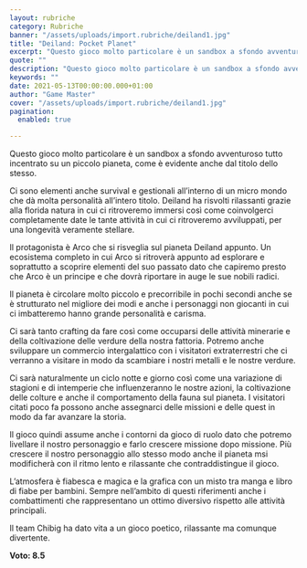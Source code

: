 ```yaml
---
layout: rubriche
category: Rubriche
banner: "/assets/uploads/import.rubriche/deiland1.jpg"
title: "Deiland: Pocket Planet"
excerpt: "Questo gioco molto particolare è un sandbox a sfondo avventuroso tutto incentrato su un piccolo pianeta, come è evidente anche dal titolo dello stesso. Ci sono elementi anche survival e gestionali all’interno di un micro mondo che dà molta personalità all’intero titolo. Deiland ha risvolti rilassanti grazie alla florida natura in cui ci ritroveremo immersi [&hellip"
quote: ""
description: "Questo gioco molto particolare è un sandbox a sfondo avventuroso tutto incentrato su un piccolo pianeta, come è evidente anche dal titolo dello stesso. Ci sono elementi anche survival e gestionali all’interno di un micro mondo che dà molta personalità all’intero titolo. Deiland ha risvolti rilassanti grazie alla florida natura in cui ci ritroveremo immersi [&hellip"
keywords: ""
date: 2021-05-13T00:00:00.000+01:00
author: "Game Master"
cover: "/assets/uploads/import.rubriche/deiland1.jpg"
pagination:
  enabled: true

---
```


Questo gioco molto particolare è un sandbox a sfondo avventuroso tutto incentrato su un piccolo pianeta, come è evidente anche dal titolo dello stesso.

Ci sono elementi anche survival e gestionali all’interno di un micro mondo che dà molta personalità all’intero titolo. Deiland ha risvolti rilassanti grazie alla florida natura in cui ci ritroveremo immersi così come coinvolgerci completamente date le tante attività in cui ci ritroveremo avviluppati, per una longevità veramente stellare.

Il protagonista è Arco che si risveglia sul pianeta Deiland appunto. Un ecosistema completo in cui Arco si ritroverà appunto ad esplorare e soprattutto a scoprire elementi del suo passato dato che capiremo presto che Arco è un principe e che dovrà riportare in auge le sue nobili radici.

Il pianeta è circolare molto piccolo e precorribile in pochi secondi anche se è strutturato nel migliore dei modi e anche i personaggi non giocanti in cui ci imbatteremo hanno grande personalità e carisma.

Ci sarà tanto crafting da fare così come occuparsi delle attività minerarie e della coltivazione delle verdure della nostra fattoria. Potremo anche sviluppare un commercio intergalattico con i visitatori extraterrestri che ci verranno a visitare in modo da scambiare i nostri metalli e le nostre verdure.

Ci sarà naturalmente un ciclo notte e giorno così come una variazione di stagioni e di intemperie che influenzeranno le nostre azioni, la coltivazione delle colture e anche il comportamento della fauna sul pianeta. I visitatori citati poco fa possono anche assegnarci delle missioni e delle quest in modo da far avanzare la storia.

Il gioco quindi assume anche i contorni da gioco di ruolo dato che potremo livellare il nostro personaggio e farlo crescere missione dopo missione. Più crescere il nostro personaggio allo stesso modo anche il pianeta msi modificherà con il ritmo lento e rilassante che contraddistingue il gioco.

L’atmosfera è fiabesca e magica e la grafica con un misto tra manga e libro di fiabe per bambini. Sempre nell’ambito di questi riferimenti anche i combattimenti che rappresentano un ottimo diversivo rispetto alle attività principali.

Il team Chibig ha dato vita a un gioco poetico, rilassante ma comunque divertente.

**Voto: 8.5**
